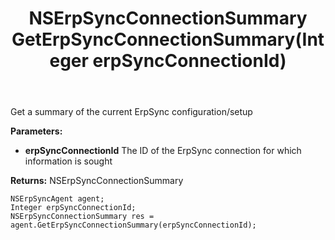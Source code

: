 ﻿---
uid: crmscript_ref_NSErpSyncAgent_GetErpSyncConnectionSummary
title: NSErpSyncConnectionSummary GetErpSyncConnectionSummary(Integer erpSyncConnectionId)
intellisense: NSErpSyncAgent.GetErpSyncConnectionSummary
keywords: NSErpSyncAgent, GetErpSyncConnectionSummary
so.topic: reference
---

Get a summary of the current ErpSync configuration/setup

**Parameters:**
 - **erpSyncConnectionId** The ID of the ErpSync connection for which information is sought

**Returns:** NSErpSyncConnectionSummary

```crmscript
NSErpSyncAgent agent;
Integer erpSyncConnectionId;
NSErpSyncConnectionSummary res = agent.GetErpSyncConnectionSummary(erpSyncConnectionId);
```

